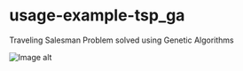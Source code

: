 # usage-example-tsp_ga
Traveling Salesman Problem solved using Genetic Algorithms 

![Image alt](https://github.com/Alexcei/visualization_filler/blob/master/3.png)
